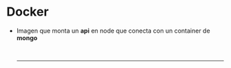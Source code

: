 # Docker
- Imagen que monta un **api** en node que conecta con un container de **mongo**

  <br>
  <hr>
